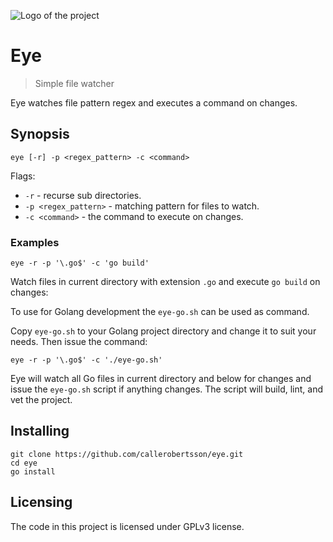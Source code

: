 ![Logo of the project](https://upload.wikimedia.org/wikipedia/commons/thumb/6/68/Eye_open_font_awesome.svg/200px-Eye_open_font_awesome.svg.png)

# Eye
> Simple file watcher

Eye watches file pattern regex and executes a command on changes.

## Synopsis

```shell
eye [-r] -p <regex_pattern> -c <command>
```

Flags:

* `-r` - recurse sub directories.
* `-p <regex_pattern>` - matching pattern for files to watch.
* `-c <command>` - the command to execute on changes.

### Examples

```shell
eye -r -p '\.go$' -c 'go build'
```

Watch files in current directory with extension `.go` and execute `go build` on changes:

To use for Golang development the `eye-go.sh` can be used as command. 

Copy `eye-go.sh` to your Golang project directory and change it to suit your needs. Then issue the command:

```shell
eye -r -p '\.go$' -c './eye-go.sh'
```

Eye will watch all Go files in current directory and below for changes and issue the `eye-go.sh` script if anything changes.  The script will build, lint, and vet the project.

## Installing

```shell
git clone https://github.com/callerobertsson/eye.git
cd eye
go install
```

## Licensing

The code in this project is licensed under GPLv3 license.
